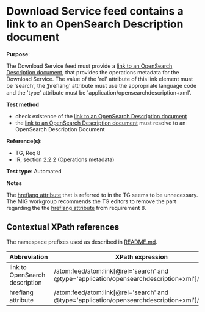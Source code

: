 # Download Service feed contains a link to an OpenSearch Description document

**Purpose**: 

The Download Service feed must provide a [link to an OpenSearch Description document](#opensearchlink), that provides the operations metadata for the Download Service. The value of the 'rel' attribute of this link element must be 'search', the '̳hreflang' attribute must use the appropriate language code and the 'type' attribute must be 'application/opensearchdescription+xml'.

 **Test method**

* check existence of the [link to an OpenSearch Description document](#opensearchlink)
* the [link to an OpenSearch Description document](#opensearchlink) must resolve to an OpenSearch Description Document


**Reference(s)**: 

* TG, Req 8
* IR, section 2.2.2 (Operations metadata)

**Test type**: Automated

**Notes**

The [hreflang attribute](#hreflang) that is referred to in the TG seems to be unnecessary. The MIG workgroup recommends the TG editors to remove the part regarding the the [hreflang attribute](#hreflang) from requirement 8.

## Contextual XPath references

The namespace prefixes used as described in [README.md](README.md#namespaces).

Abbreviation                                               |  XPath expression
---------------------------------------------------------- | -------------------------------------------------------------------------
link to OpenSearch description <a name="opensearchlink"></a> | /atom:feed/atom:link[@rel='search' and @type='application/opensearchdescription+xml']/@href
hreflang attribute <a name="hreflang"></a> | /atom:feed/atom:link[@rel='search' and @type='application/opensearchdescription+xml']/@hreflang
